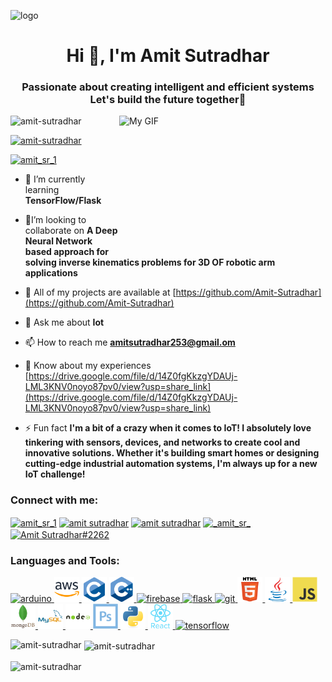 ![logo]()
<h1 align="center">Hi 👋, I'm Amit Sutradhar</h1>
<h3 align="center">Passionate about creating intelligent and efficient systems <br> Let's build the future together🤖</h3>

<img src="https://qph.cf2.quoracdn.net/main-qimg-c7f8b1214b6d3d01b698819c4d677ab3" alt="My GIF" width="330" height="220" align="right">


<p align="left"> <img src="https://komarev.com/ghpvc/?username=amit-sutradhar&label=Profile%20views&color=0e75b6&style=flat" alt="amit-sutradhar" /> </p>

<p align="left"> <a href="https://github.com/ryo-ma/github-profile-trophy"><img src="https://github-profile-trophy.vercel.app/?username=amit-sutradhar" alt="amit-sutradhar" /></a> </p>

<p align="left"> <a href="https://twitter.com/amit_sr_1" target="blank"><img src="https://img.shields.io/twitter/follow/amit_sr_1?logo=twitter&style=for-the-badge" alt="amit_sr_1" /></a> </p>

- 🌱 I’m currently learning **TensorFlow/Flask**

- 🤝I’m looking to collaborate on **A Deep Neural Network based approach for solving inverse kinematics problems for 3D OF robotic arm applications**

- 💬 All of my projects are available at [https://github.com/Amit-Sutradhar](https://github.com/Amit-Sutradhar)

- 💬 Ask me about **Iot**

- 📫 How to reach me **amitsutradhar253@gmail.om**

- 📄 Know about my experiences [https://drive.google.com/file/d/14Z0fgKkzgYDAUj-LML3KNV0noyo87pv0/view?usp=share_link](https://drive.google.com/file/d/14Z0fgKkzgYDAUj-LML3KNV0noyo87pv0/view?usp=share_link)

- ⚡ Fun fact **I'm a bit of a crazy when it comes to IoT! I absolutely love tinkering with sensors, devices, and networks to create cool and innovative solutions. Whether it's building smart homes or designing cutting-edge industrial automation systems, I'm always up for a new IoT challenge!**

<h3 align="left">Connect with me:</h3>
<p align="left">
<a href="https://twitter.com/amit_sr_1" target="blank"><img align="center" src="https://raw.githubusercontent.com/rahuldkjain/github-profile-readme-generator/master/src/images/icons/Social/twitter.svg" alt="amit_sr_1" height="30" width="40" /></a>
<a href="https://linkedin.com/in/amit sutradhar" target="blank"><img align="center" src="https://raw.githubusercontent.com/rahuldkjain/github-profile-readme-generator/master/src/images/icons/Social/linked-in-alt.svg" alt="amit sutradhar" height="30" width="40" /></a>
<a href="https://fb.com/amit sutradhar" target="blank"><img align="center" src="https://raw.githubusercontent.com/rahuldkjain/github-profile-readme-generator/master/src/images/icons/Social/facebook.svg" alt="amit sutradhar" height="30" width="40" /></a>
<a href="https://instagram.com/_amit_sr_" target="blank"><img align="center" src="https://raw.githubusercontent.com/rahuldkjain/github-profile-readme-generator/master/src/images/icons/Social/instagram.svg" alt="_amit_sr_" height="30" width="40" /></a>
<a href="https://discord.gg/Amit Sutradhar#2262" target="blank"><img align="center" src="https://raw.githubusercontent.com/rahuldkjain/github-profile-readme-generator/master/src/images/icons/Social/discord.svg" alt="Amit Sutradhar#2262" height="30" width="40" /></a>
</p>

<h3 align="left">Languages and Tools:</h3>
<p align="left"> <a href="https://www.arduino.cc/" target="_blank" rel="noreferrer"> <img src="https://cdn.worldvectorlogo.com/logos/arduino-1.svg" alt="arduino" width="40" height="40"/> </a> <a href="https://aws.amazon.com" target="_blank" rel="noreferrer"> <img src="https://raw.githubusercontent.com/devicons/devicon/master/icons/amazonwebservices/amazonwebservices-original-wordmark.svg" alt="aws" width="40" height="40"/> </a> <a href="https://www.cprogramming.com/" target="_blank" rel="noreferrer"> <img src="https://raw.githubusercontent.com/devicons/devicon/master/icons/c/c-original.svg" alt="c" width="40" height="40"/> </a> <a href="https://www.w3schools.com/cpp/" target="_blank" rel="noreferrer"> <img src="https://raw.githubusercontent.com/devicons/devicon/master/icons/cplusplus/cplusplus-original.svg" alt="cplusplus" width="40" height="40"/> </a> <a href="https://firebase.google.com/" target="_blank" rel="noreferrer"> <img src="https://www.vectorlogo.zone/logos/firebase/firebase-icon.svg" alt="firebase" width="40" height="40"/> </a> <a href="https://flask.palletsprojects.com/" target="_blank" rel="noreferrer"> <img src="https://www.vectorlogo.zone/logos/pocoo_flask/pocoo_flask-icon.svg" alt="flask" width="40" height="40"/> </a> <a href="https://git-scm.com/" target="_blank" rel="noreferrer"> <img src="https://www.vectorlogo.zone/logos/git-scm/git-scm-icon.svg" alt="git" width="40" height="40"/> </a> <a href="https://www.w3.org/html/" target="_blank" rel="noreferrer"> <img src="https://raw.githubusercontent.com/devicons/devicon/master/icons/html5/html5-original-wordmark.svg" alt="html5" width="40" height="40"/> </a> <a href="https://www.java.com" target="_blank" rel="noreferrer"> <img src="https://raw.githubusercontent.com/devicons/devicon/master/icons/java/java-original.svg" alt="java" width="40" height="40"/> </a> <a href="https://developer.mozilla.org/en-US/docs/Web/JavaScript" target="_blank" rel="noreferrer"> <img src="https://raw.githubusercontent.com/devicons/devicon/master/icons/javascript/javascript-original.svg" alt="javascript" width="40" height="40"/> </a> <a href="https://www.mongodb.com/" target="_blank" rel="noreferrer"> <img src="https://raw.githubusercontent.com/devicons/devicon/master/icons/mongodb/mongodb-original-wordmark.svg" alt="mongodb" width="40" height="40"/> </a> <a href="https://www.mysql.com/" target="_blank" rel="noreferrer"> <img src="https://raw.githubusercontent.com/devicons/devicon/master/icons/mysql/mysql-original-wordmark.svg" alt="mysql" width="40" height="40"/> </a> <a href="https://nodejs.org" target="_blank" rel="noreferrer"> <img src="https://raw.githubusercontent.com/devicons/devicon/master/icons/nodejs/nodejs-original-wordmark.svg" alt="nodejs" width="40" height="40"/> </a> <a href="https://www.photoshop.com/en" target="_blank" rel="noreferrer"> <img src="https://raw.githubusercontent.com/devicons/devicon/master/icons/photoshop/photoshop-line.svg" alt="photoshop" width="40" height="40"/> </a> <a href="https://www.python.org" target="_blank" rel="noreferrer"> <img src="https://raw.githubusercontent.com/devicons/devicon/master/icons/python/python-original.svg" alt="python" width="40" height="40"/> </a> <a href="https://reactjs.org/" target="_blank" rel="noreferrer"> <img src="https://raw.githubusercontent.com/devicons/devicon/master/icons/react/react-original-wordmark.svg" alt="react" width="40" height="40"/> </a> <a href="https://www.tensorflow.org" target="_blank" rel="noreferrer"> <img src="https://www.vectorlogo.zone/logos/tensorflow/tensorflow-icon.svg" alt="tensorflow" width="40" height="40"/> </a> </p>

<p><img align="left" src="https://github-readme-stats.vercel.app/api/top-langs?username=amit-sutradhar&show_icons=true&locale=en&layout=compact" alt="amit-sutradhar" /></p>

<p>&nbsp;<img align="center" src="https://github-readme-stats.vercel.app/api?username=amit-sutradhar&show_icons=true&locale=en" alt="amit-sutradhar" /></p>

<p><img align="center" src="https://github-readme-streak-stats.herokuapp.com/?user=amit-sutradhar&" alt="amit-sutradhar" /></p>
